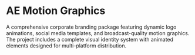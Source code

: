 # AE Motion Graphics

A comprehensive corporate branding package featuring dynamic logo animations, social media templates, and broadcast-quality motion graphics. The project includes a complete visual identity system with animated elements designed for multi-platform distribution.

<script type="application/json">
{
  "category": "design motion-graphics",
  "technologies": [
    "After Effects",
    "Cinema 4D",
    "Illustrator",
    "Element 3D",
    "Trapcode Suite",
    "Red Giant"
  ],
  "description": "A comprehensive corporate branding package featuring dynamic logo animations, social media templates, and broadcast-quality motion graphics. The project includes a complete visual identity system with animated elements designed for multi-platform distribution.",
  "features": [
    "Dynamic logo animation and brand identity",
    "Social media template library with variations",
    "Broadcast package with lower thirds and transitions",
    "Particle effects and abstract visual elements",
    "Color-coded brand guideline animations",
    "Responsive design for multiple screen formats",
    "Audio-reactive animation systems",
    "Template customization and client delivery"
  ],
  "use_cases": [
    "Corporate branding and identity campaigns",
    "Social media marketing and advertising",
    "Broadcast television and streaming content",
    "Event presentations and conferences",
    "Digital signage and display systems",
    "Web and mobile application interfaces"
  ],
  "technical_details": "The motion graphics system is built using After Effects with extensive use of expressions and scripting for dynamic animations. Logo animations utilize shape layers and path animations with precise timing and easing for professional presentation. The template system includes master compositions with global controls for easy customization of colors, text, and timing. Particle effects are created using Trapcode Particular and Form for abstract backgrounds and accent elements. 3D elements are integrated using Cinema 4D Lite and Element 3D for dimensional logo treatments and environmental graphics. Audio-reactive systems use audio keyframe assistance and expression controls to synchronize animations with music and sound effects. The color system implements brand guidelines with automatic color correction and consistency checking. Rendering optimization includes pre-rendering of complex elements and efficient composition structure for fast preview and final output. The delivery system includes organized project files, style guides, and training materials for client implementation. Quality control processes ensure consistency across all deliverables and platform-specific optimization.",
  "difficulty": "intermediate",
  "tags": [
    "after-effects",
    "motion-graphics",
    "branding",
    "corporate",
    "templates",
    "broadcast"
  ]
}
</script>

